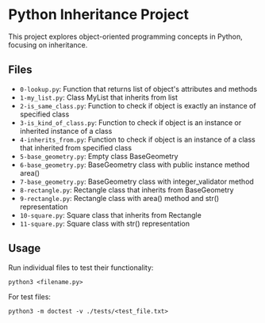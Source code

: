 # Python Inheritance Project

This project explores object-oriented programming concepts in Python, focusing on inheritance.

## Files
- `0-lookup.py`: Function that returns list of object's attributes and methods
- `1-my_list.py`: Class MyList that inherits from list
- `2-is_same_class.py`: Function to check if object is exactly an instance of specified class
- `3-is_kind_of_class.py`: Function to check if object is an instance or inherited instance of a class
- `4-inherits_from.py`: Function to check if object is an instance of a class that inherited from specified class
- `5-base_geometry.py`: Empty class BaseGeometry
- `6-base_geometry.py`: BaseGeometry class with public instance method area()
- `7-base_geometry.py`: BaseGeometry class with integer_validator method
- `8-rectangle.py`: Rectangle class that inherits from BaseGeometry
- `9-rectangle.py`: Rectangle class with area() method and str() representation
- `10-square.py`: Square class that inherits from Rectangle
- `11-square.py`: Square class with str() representation

## Usage
Run individual files to test their functionality:

```
python3 <filename.py>
```

For test files:

```
python3 -m doctest -v ./tests/<test_file.txt>
```
